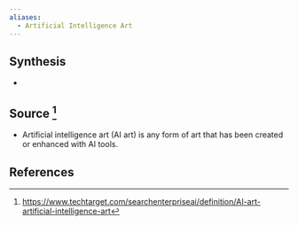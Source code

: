 ```yaml
---
aliases:
  - Artificial Intelligence Art
---
```

## Synthesis
- 
## Source [^1]
- Artificial intelligence art (AI art) is any form of art that has been created or enhanced with AI tools.
## References

[^1]: https://www.techtarget.com/searchenterpriseai/definition/AI-art-artificial-intelligence-art